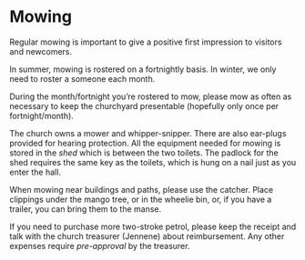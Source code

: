 # Mowing

Regular mowing is important to give a positive first impression to visitors and newcomers.

In summer, mowing is rostered on a fortnightly basis. In winter, we only need to roster a someone each month.

During the month/fortnight you’re rostered to mow, please mow as often as necessary to keep the churchyard presentable \(hopefully only once per fortnight/month\).

The church owns a mower and whipper-snipper. There are also ear-plugs provided for hearing protection. All the equipment needed for mowing is stored in the _shed_ which is between the two toilets. The padlock for the shed requires the same key as the toilets, which is hung on a nail just as you enter the hall.

When mowing near buildings and paths, please use the catcher. Place clippings under the mango tree, or in the wheelie bin, or, if you have a trailer, you can bring them to the manse.

If you need to purchase more two-stroke petrol, please keep the receipt and talk with the church treasurer \(Jennene\) about reimbursement. Any other expenses require _pre-approval_ by the treasurer.
